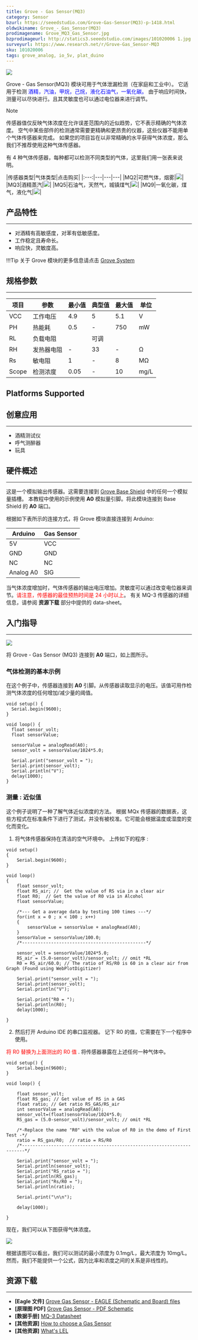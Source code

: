 ```yaml
---
title: Grove - Gas Sensor(MQ3)
category: Sensor
bzurl: https://seeedstudio.com/Grove-Gas-Sensor(MQ3)-p-1418.html
oldwikiname: Grove_-_Gas_Sensor(MQ3)
prodimagename: Grove_MQ3_Gas_Sensor.jpg
bzprodimageurl: http://statics3.seeedstudio.com/images/101020006 1.jpg
surveyurl: https://www.research.net/r/Grove-Gas_Sensor-MQ3
sku: 101020006
tags: grove_analog, io_5v, plat_duino
---
```


![](https://raw.githubusercontent.com/SeeedDocument/Grove-Gas_Sensor-MQ3/master/img/Grove_MQ3_Gas_Sensor.jpg)

Grove - Gas Sensor(MQ3) 模块可用于气体泄漏检测（在家庭和工业中）。 它适用于检测 <font color="Blue">酒精，汽油，甲烷，己烷，液化石油气，一氧化碳。</font> 由于响应时间快，测量可以尽快进行。且其灵敏度也可以通过电位器来进行调节。

<div class="admonition danger">
<p class="admonition-title">Note</p>
传感器值仅反映气体浓度在允许误差范围内的近似趋势，它不表示精确的气体浓度。 空气中某些部件的检测通常需要更精确和更昂贵的仪器，这些仪器不能用单个气体传感器来完成。 如果您的项目旨在以非常精确的水平获得气体浓度，那么我们不推荐使用这种气体传感器。
</div>

有 4 种气体传感器，每种都可以检测不同类型的气体，这里我们用一张表来说明。

|传感器类型|气体类型|点击购买|
|:---:|---|---|---|
|MQ2|可燃气体，烟雾|[![](https://github.com/SeeedDocument/wiki_chinese/raw/master/docs/images/click_to_buy.PNG)](https://item.taobao.com/item.htm?spm=a1z10.3-c.w4002-11172317909.9.37f75a9db6SL89&id=520242943642)|
|MQ3|酒精蒸汽|[![](https://github.com/SeeedDocument/wiki_chinese/raw/master/docs/images/click_to_buy.PNG)](https://item.taobao.com/item.htm?spm=a1z10.3-c.w4002-11172317909.15.5b31c1aeUvb14f&id=45575808671)|
|MQ5|石油气，天然气，城镇煤气|[![](https://github.com/SeeedDocument/wiki_chinese/raw/master/docs/images/click_to_buy.PNG)](https://item.taobao.com/item.htm?spm=a1z10.3-c.w4002-11172317909.13.5b31c1aeUvb14f&id=45508638349)|
|MQ9|一氧化碳，煤气，液化气|[![](https://github.com/SeeedDocument/wiki_chinese/raw/master/docs/images/click_to_buy.PNG)](https://item.taobao.com/item.htm?spm=a1z10.3-c.w4002-11172317909.9.5b31c1aeUvb14f&id=45575800587)|

## 产品特性
--------

-   对酒精有高敏感度，对苯有低敏感度。
-   工作稳定且寿命长。
-   响应快，灵敏度高。

!!!Tip
    关于 Grove 模块的更多信息请点击 [Grove System](http://seeed.wiki/Grove_System/)

## 规格参数
-------------

| 项目  | 参数              | 最小值  | 典型值    | 最大值 | 单位 |
|-------|-------------------------|------|------------|-----|------|
| VCC   | 工作电压         | 4.9  | 5          | 5.1 | V    |
| PH    | 热能耗     | 0.5  | -          | 750 | mW   |
| RL    | 负载电阻         |      | 可调 |     |      |
| RH    | 发热器电阻       | -    | 33         | -   | Ω    |
| Rs    | 敏电阻      | 1    | -          | 8   | MΩ   |
| Scope | 检测浓度 | 0.05 | -          | 10  | mg/L |

Platforms Supported
-------------------

## 创意应用
-----------------

-   酒精测试仪
-   呼气测醉器
-   玩具

## 硬件概述
-----------------

这是一个模拟输出传感器。这需要连接到 [Grove Base Shield](https://item.taobao.com/item.htm?spm=a1z10.3-c.w4002-11172317909.9.7643e0c6l07gP5&id=520233320144) 中的任何一个模拟量插槽。 本教程中使用的示例使用 **A0** 模拟量引脚。将此模块连接到 Base Shield 的 **A0** 端口。

根据如下表所示的连接方式，将 Grove 模块直接连接到 Arduino:

| Arduino   | Gas Sensor |
|-----------|------------|
| 5V        | VCC        |
| GND       | GND        |
| NC        | NC         |
| Analog A0 | SIG        |

当气体浓度增加时，气体传感器的输出电压增加。灵敏度可以通过改变电位器来调节。<font color="Red">请注意，传感器的最佳预热时间是 24 小时以上</font>。 有关 MQ-3 传感器的详细信息，请参阅 **资源下载** 部分中提供的 data-sheet。

## 入门指导
---------------

![](https://raw.githubusercontent.com/SeeedDocument/Grove-Gas_Sensor-MQ3/master/img/Read_Gas_Sensor_data.jpg)

将 Grove - Gas Sensor (MQ3) 连接到 **A0** 端口，如上图所示。

### 气体检测的基本示例

在这个例子中，传感器连接到 **A0** 引脚。从传感器读取显示的电压。该值可用作检测气体浓度的任何增加/减少量的阈值。

```
void setup() {
  Serial.begin(9600);
}
 
void loop() {
  float sensor_volt;
  float sensorValue;
 
  sensorValue = analogRead(A0);
  sensor_volt = sensorValue/1024*5.0;
 
  Serial.print("sensor_volt = ");
  Serial.print(sensor_volt);
  Serial.println("V");
  delay(1000);
}
```

### 测量 : 近似值

这个例子说明了一种了解气体近似浓度的方法。 根据 MQx 传感器的数据表，这些方程式在标准条件下进行了测试，并没有被校准。它可能会根据温度或湿度的变化而变化。

1. 将气体传感器保持在清洁的空气环境中。 上传如下的程序 :

```
void setup()
{
    Serial.begin(9600);
}

void loop()
{
    float sensor_volt;
    float RS_air; //  Get the value of RS via in a clear air
    float R0;  // Get the value of R0 via in Alcohol
    float sensorValue;

    /*--- Get a average data by testing 100 times ---*/
    for(int x = 0 ; x < 100 ; x++)
    {
        sensorValue = sensorValue + analogRead(A0);
    }
    sensorValue = sensorValue/100.0;
    /*-----------------------------------------------*/

    sensor_volt = sensorValue/1024*5.0;
    RS_air = (5.0-sensor_volt)/sensor_volt; // omit *RL
    R0 = RS_air/60.0; // The ratio of RS/R0 is 60 in a clear air from Graph (Found using WebPlotDigitizer)

    Serial.print("sensor_volt = ");
    Serial.print(sensor_volt);
    Serial.println("V");

    Serial.print("R0 = ");
    Serial.println(R0);
    delay(1000);

}
```

2. 然后打开 Arduino IDE 的串口监视器。 记下 R0 的值，它需要在下一个程序中使用。

<font color="Red"> 将 R0 替换为上面测出的 R0 值 </font>. 将传感器暴露在上述任何一种气体中。

```
void setup() {
    Serial.begin(9600);
}

void loop() {

    float sensor_volt;
    float RS_gas; // Get value of RS in a GAS
    float ratio; // Get ratio RS_GAS/RS_air
    int sensorValue = analogRead(A0);
    sensor_volt=(float)sensorValue/1024*5.0;
    RS_gas = (5.0-sensor_volt)/sensor_volt; // omit *RL

    /*-Replace the name "R0" with the value of R0 in the demo of First Test -*/
    ratio = RS_gas/R0;  // ratio = RS/R0
    /*-----------------------------------------------------------------------*/

    Serial.print("sensor_volt = ");
    Serial.println(sensor_volt);
    Serial.print("RS_ratio = ");
    Serial.println(RS_gas);
    Serial.print("Rs/R0 = ");
    Serial.println(ratio);

    Serial.print("\n\n");

    delay(1000);

}
```

现在，我们可以从下图获得气体浓度。

![](https://raw.githubusercontent.com/SeeedDocument/Grove-Gas_Sensor-MQ3/master/img/GAS_Sensor_3.png)

根据该图可以看出，我们可以测试的最小浓度为 0.1mg/L，最大浓度为 10mg/L。然而，我们不能提供一个公式，因为比率和浓度之间的关系是非线性的。

## 资源下载
---------

-   **[Eagle 文件]** [Grove Gas Sensor - EAGLE (Schematic and Board) files](https://raw.githubusercontent.com/SeeedDocument/Grove-Gas_Sensor-MQ3/master/res/Gas_Sensor_Eagle_files.zip)
-   **[原理图 PDF]** [Grove Gas Sensor - PDF Schematic](https://raw.githubusercontent.com/SeeedDocument/Grove-Gas_Sensor-MQ3/master/res/Gas_Sensor_Schematic.pdf)
-   **[数据手册]** [MQ-3 Datasheet](https://raw.githubusercontent.com/SeeedDocument/Grove-Gas_Sensor-MQ3/master/res/MQ-3.pdf)
-   **[其他资源]** [How to choose a Gas Sensor](/How_to_choose_A_Gas_Sensor)
-   **[其他资源]** [What's LEL](http://en.wikipedia.org/wiki/Flammability_limit)
<!-- This Markdown file was created from http://www.seeedstudio.com/wiki/Grove_-_Gas_Sensor(MQ3) -->
